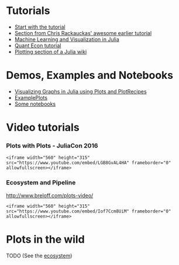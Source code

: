 # Tutorials

- [Start with the tutorial](/tutorial)
- [Section from Chris Rackauckas' awesome earlier tutorial](http://ucidatascienceinitiative.github.io/IntroToJulia/Html/PlotsJL)
- [Machine Learning and Visualization in Julia](http://www.breloff.com/JuliaML-and-Plots/)
- [Quant Econ tutorial](https://lectures.quantecon.org/jl/julia_plots.html#plotsjl-jl)
- [Plotting section of a Julia wiki](https://en.wikibooks.org/wiki/Introducing_Julia/Plotting)

# Demos, Examples and Notebooks

- [Visualizing Graphs in Julia using Plots and PlotRecipes](http://www.breloff.com/Graphs/)
- [ExamplePlots](https://github.com/JuliaPlots/ExamplePlots.jl)
- [Some notebooks](https://github.com/tbreloff/notebooks)

# Video tutorials

### Plots with Plots - JuliaCon 2016

```@raw html
<iframe width="560" height="315" src="https://www.youtube.com/embed/LGB8GvAL4HA" frameborder="0" allowfullscreen></iframe>
```
### Ecosystem and Pipeline

http://www.breloff.com/plots-video/

```@raw html
<iframe width="560" height="315" src="https://www.youtube.com/embed/Iof7Ccm8UiM" frameborder="0" allowfullscreen></iframe>
```

# Plots in the wild

TODO (See the [ecosystem](http://docs.juliaplots.org/latest/ecosystem/))
